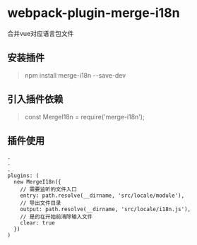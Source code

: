 # webpack-plugin-merge-i18n
合并vue对应语言包文件

## 安装插件
> npm install merge-i18n --save-dev


## 引入插件依赖
> const MergeI18n = require('merge-i18n');


## 插件使用
```
.
.
.
plugins: (
  new MergeI18n({
    // 需要监听的文件入口
    entry: path.resolve(__dirname, 'src/locale/module'),
    // 导出文件目录
    output: path.resolve(__dirname, 'src/locale/i18n.js'),
    // 是的在开始前清除输入文件
    clear: true
  })
)
```